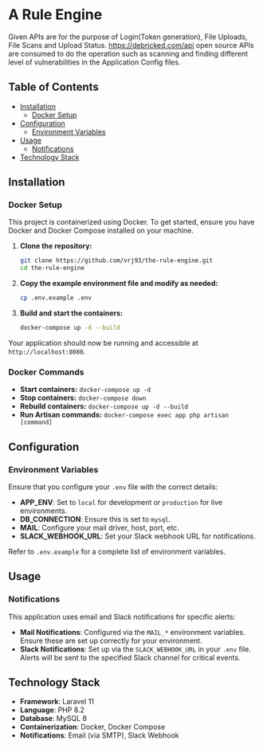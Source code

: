 # A Rule Engine

Given APIs are for the purpose of Login(Token generation), File Uploads, File Scans and Upload Status. https://debricked.com/api open source APIs are consumed to do the operation such as scanning and finding different level of vulnerabilities in the Application Config files.

## Table of Contents

- [Installation](#installation)
  - [Docker Setup](#docker-setup)
- [Configuration](#configuration)
  - [Environment Variables](#environment-variables)
- [Usage](#usage)
  - [Notifications](#notifications)
- [Technology Stack](#technology-stack)

## Installation

### Docker Setup

This project is containerized using Docker. To get started, ensure you have Docker and Docker Compose installed on your machine.

1. **Clone the repository:**
   ```bash
   git clone https://github.com/vrj93/the-rule-engine.git
   cd the-rule-engine
   ```

2. **Copy the example environment file and modify as needed:**
   ```bash
   cp .env.example .env
   ```

3. **Build and start the containers:**
   ```bash
   docker-compose up -d --build
   ```

Your application should now be running and accessible at `http://localhost:8080`.

### Docker Commands

- **Start containers:** `docker-compose up -d`
- **Stop containers:** `docker-compose down`
- **Rebuild containers:** `docker-compose up -d --build`
- **Run Artisan commands:** `docker-compose exec app php artisan [command]`

## Configuration

### Environment Variables

Ensure that you configure your `.env` file with the correct details:

- **APP_ENV**: Set to `local` for development or `production` for live environments.
- **DB_CONNECTION**: Ensure this is set to `mysql`.
- **MAIL**: Configure your mail driver, host, port, etc.
- **SLACK_WEBHOOK_URL**: Set your Slack webhook URL for notifications.

Refer to `.env.example` for a complete list of environment variables.

## Usage

### Notifications

This application uses email and Slack notifications for specific alerts:

- **Mail Notifications**: Configured via the `MAIL_*` environment variables. Ensure these are set up correctly for your environment.
- **Slack Notifications**: Set up via the `SLACK_WEBHOOK_URL` in your `.env` file. Alerts will be sent to the specified Slack channel for critical events.

## Technology Stack

- **Framework**: Laravel 11
- **Language**: PHP 8.2
- **Database**: MySQL 8
- **Containerization**: Docker, Docker Compose
- **Notifications**: Email (via SMTP), Slack Webhook
